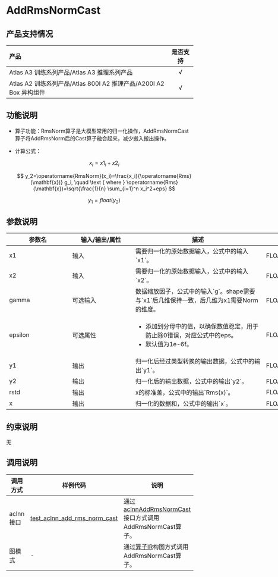 # AddRmsNormCast

## 产品支持情况

|产品             |  是否支持  |
|:-------------------------|:----------:|
|  <term>Atlas A3 训练系列产品/Atlas A3 推理系列产品</term>   |     √    |
|  <term>Atlas A2 训练系列产品/Atlas 800I A2 推理产品/A200I A2 Box 异构组件</term>     |     √    |

## 功能说明

- 算子功能：RmsNorm算子是大模型常用的归一化操作，AddRmsNormCast算子将AddRmsNorm后的Cast算子融合起来，减少搬入搬出操作。
- 计算公式：

  $$
  x_i=x1_{i}+x2_{i}
  $$

  $$
  y_2=\operatorname{RmsNorm}(x_i)=\frac{x_i}{\operatorname{Rms}(\mathbf{x})} g_i, \quad \text { where } \operatorname{Rms}(\mathbf{x})=\sqrt{\frac{1}{n} \sum_{i=1}^n x_i^2+eps}
  $$

  $$
  y_1=float(y_2)
  $$

## 参数说明

<table style="undefined;table-layout: fixed; width: 1005px"><colgroup>
  <col style="width: 170px">
  <col style="width: 170px">
  <col style="width: 352px">
  <col style="width: 213px">
  <col style="width: 100px">
  </colgroup>
  <thead>
    <tr>
      <th>参数名</th>
      <th>输入/输出/属性</th>
      <th>描述</th>
      <th>数据类型</th>
      <th>数据格式</th>
    </tr></thead>
  <tbody>
    <tr>
      <td>x1</td>
      <td>输入</td>
      <td>需要归一化的原始数据输入，公式中的输入`x1`。</td>
      <td>FLOAT16、BFLOAT16</td>
      <td>ND</td>
    </tr>
    <tr>
      <td>x2</td>
      <td>输入</td>
      <td>需要归一化的原始数据输入，公式中的输入`x2`。</td>
      <td>FLOAT16、BFLOAT16</td>
      <td>ND</td>
    </tr>
    <tr>
      <td>gamma</td>
      <td>可选输入</td>
      <td>数据缩放因子，公式中的输入`g`。shape需要与`x1`后几维保持一致，后几维为x1需要Norm的维度。</td>
      <td>FLOAT16、BFLOAT16</td>
      <td>ND</td>
    </tr>
    <tr>
      <td>epsilon</td>
      <td>可选属性</td>
      <td><ul><li>添加到分母中的值，以确保数值稳定，用于防止除0错误，对应公式中的eps。</li><li>默认值为1e-6f。</li></ul></td>
      <td>FLOAT</td>
      <td>-</td>
    </tr>
      <td>y1</td>
      <td>输出</td>
      <td>归一化后经过类型转换的输出数据，公式中的输出`y1`。</td>
      <td>FLOAT32</td>
      <td>ND</td>
    </tr>
    </tr>
      <td>y2</td>
      <td>输出</td>
      <td>归一化后的输出数据，公式中的输出`y2`。</td>
      <td>FLOAT16、BFLOAT16</td>
      <td>ND</td>
    </tr>
    <tr>
      <td>rstd</td>
      <td>输出</td>
      <td>x的标准差，公式中的输出`Rms(x)`。</td>
      <td>FLOAT32</td>
      <td>ND</td>
    </tr>
    <tr>
      <td>x</td>
      <td>输出</td>
      <td>归一化的数据和，公式中的输出`x`。</td>
      <td>FLOAT16、BFLOAT16</td>
      <td>ND</td>
    </tr>
  </tbody></table>


## 约束说明

无

## 调用说明

| 调用方式   | 样例代码           | 说明                                         |
| ---------------- | --------------------------- | --------------------------------------------------- |
| aclnn接口  | [test_aclnn_add_rms_norm_cast](examples/test_aclnn_add_rms_norm_cast.cpp) | 通过[aclnnAddRmsNormCast](docs/aclnnAddRmsNormCast.md)接口方式调用AddRmsNormCast算子。 |
| 图模式 | -  | 通过[算子IR](op_graph/add_rms_norm_cast_proto.h)构图方式调用AddRmsNormCast算子。         |

<!--[test_geir_add_rms_norm_cast](examples/test_geir_add_rms_norm_cast.cpp)-->